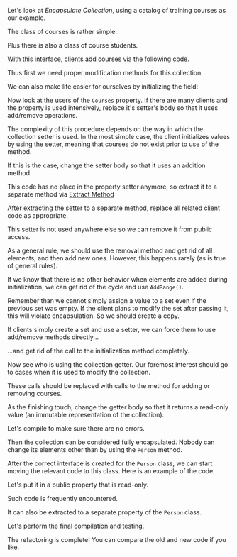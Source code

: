 Let's look at <i>Encapsulate Collection</i>, using a catalog of training courses as our example.

The class of courses is rather simple.

Plus there is also a class of course students.

With this interface, clients add courses via the following code.

Thus first we need proper modification methods for this collection.

We can also make life easier for ourselves by initializing the field:

Now look at the users of the <code>Courses</code> property. If there are many clients and the property is used intensively, replace it's setter's body so that it uses add/remove operations.

The complexity of this procedure depends on the way in which the collection setter is used. In the most simple case, the client initializes values by using the setter, meaning that courses do not exist prior to use of the method.

If this is the case, change the setter body so that it uses an addition method.

This code has no place in the property setter anymore, so extract it to a separate method via <a href="/extract-method">Extract Method</a>

After extracting the setter to a separate method, replace all related client code as appropriate.

This setter is not used anywhere else so we can remove it from public access.

As a general rule, we should use the removal method and get rid of all elements, and then add new ones. However, this happens rarely (as is true of general rules).

If we know that there is no other behavior when elements are added during initialization, we can get rid of the cycle and use <code>AddRange()</code>.

Remember than we cannot simply assign a value to a set even if the previous set was empty. If the client plans to modify the set after passing it, this will violate encapsulation. So we should create a copy.

If clients simply create a set and use a setter, we can force them to use add/remove methods directly...

...and get rid of the call to the initialization method completely.

Now see who is using the collection getter. Our foremost interest should go to cases when it is used to modify the collection.

These calls should be replaced with calls to the method for adding or removing courses.

As the finishing touch, change the getter body so that it returns a read-only value (an immutable representation of the collection).

Let's compile to make sure there are no errors.

Then the collection can be considered fully encapsulated. Nobody can change its elements other than by using the <code>Person</code> method.

After the correct interface is created for the <code>Person</code> class, we can start moving the relevant code to this class. Here is an example of the code.

Let's put it in a public property that is read-only.

Such code is frequently encountered.

It can also be extracted to a separate property of the <code>Person</code> class.

Let's perform the final compilation and testing.

The refactoring is complete! You can compare the old and new code if you like.